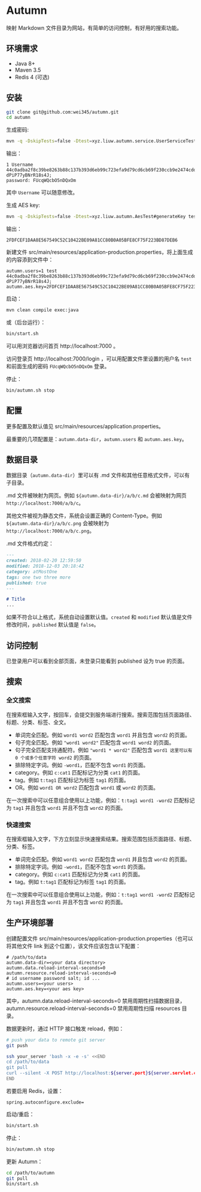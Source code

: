 # Autumn

映射 Markdown 文件目录为网站，有简单的访问控制，有好用的搜索功能。

## 环境需求

* Java 8+
* Maven 3.5
* Redis 4 (可选)

## 安装

```bash
git clone git@github.com:wei345/autumn.git
cd autumn
```

生成密码:

```bash
mvn -q -DskipTests=false -Dtest=xyz.liuw.autumn.service.UserServiceTest#generateUser test
```

输出：

```text
1 Username 44c0adba2f8c39be8263b88c137b393d6eb99c723efa9d79cd6cb69f230ccb9e2474cddcff7710ef15a34b16c6179c02e1ff9a8151eff4ff17da356bedd50242 dPiP77yBNrR18s4J;
password: FUcqWQcbO5nDQxOm
```

其中 `Username` 可以随意修改。

生成 AES key:

```bash
mvn -q -DskipTests=false -Dtest=xyz.liuw.autumn.AesTest#generateKey test
```

输出：

```text
2FDFCEF1DAA8E567549C52C10422BE09A81CC80B0A05BFE8CF75F223BD87DEB6
```

新建文件 src/main/resources/application-production.properties，将上面生成的内容添到文件中：

```properties
autumn.users=1 test 44c0adba2f8c39be8263b88c137b393d6eb99c723efa9d79cd6cb69f230ccb9e2474cddcff7710ef15a34b16c6179c02e1ff9a8151eff4ff17da356bedd50242 dPiP77yBNrR18s4J;
autumn.aes.key=2FDFCEF1DAA8E567549C52C10422BE09A81CC80B0A05BFE8CF75F223BD87DEB6
```

启动：

```bash
mvn clean compile exec:java
```

或（后台运行）：

```bash
bin/start.sh
```

可以用浏览器访问首页 http://localhost:7000 。

访问登录页 http://localhost:7000/login ，可以用配置文件里设置的用户名 `test` 和前面生成的密码 `FUcqWQcbO5nDQxOm` 登录。

停止：

```bash
bin/autumn.sh stop
```

## 配置

更多配置及默认值见 src/main/resources/application.properties。

最重要的几项配置是：`autumn.data-dir`，`autumn.users` 和 `autumn.aes.key`。

## 数据目录

数据目录（`autumn.data-dir`）里可以有 .md 文件和其他任意格式文件，可以有子目录。

.md 文件被映射为网页。例如 `${autumn.data-dir}/a/b/c.md` 会被映射为网页 `http://localhost:7000/a/b/c`。

其他文件被视为静态文件，系统会设置正确的 Content-Type。例如 `${autumn.data-dir}/a/b/c.png` 会被映射为 `http://localhost:7000/a/b/c.png`。

.md 文件格式约定：

```markdown
---
created: 2018-02-20 12:59:50
modified: 2018-12-03 20:18:42
category: atMostOne
tags: one two three more
published: true
---

# Title
...
```

如果不符合以上格式，系统自动设置默认值。`created` 和 `modified` 默认值是文件修改时间，`published` 默认值是 `false`。

## 访问控制

已登录用户可以看到全部页面，未登录只能看到 published 设为 true 的页面。

## 搜索

### 全文搜索

在搜索框输入文字，按回车，会提交到服务端进行搜索。搜索范围包括页面路径、标题、分类、标签、全文。

* 单词完全匹配。例如 `word1 word2` 匹配包含 `word1` 并且包含 `word2` 的页面。
* 句子完全匹配。例如 `"word1 word2"` 匹配包含 `word1 word2` 的页面。
* 句子完全匹配支持通配符。例如 `"word1 * word2"` 匹配包含 `word1 这里可以有 0 个或多个任意字符 word2` 的页面。
* 排除特定字词。例如 `-word1`，匹配不包含 `word1` 的页面。
* category。例如 `c:cat1` 匹配标记为分类 `cat1` 的页面。
* tag。例如 `t:tag1` 匹配标记为标签 `tag1` 的页面。
* OR。例如 `word1 OR word2` 匹配包含 `word1` 或 `word2` 的页面。

在一次搜索中可以任意组合使用以上功能，例如：`t:tag1 word1 -word2` 匹配标记为 `tag1` 并且包含 `word1` 并且不包含 `word2` 的页面。

### 快速搜索

在搜索框输入文字，下方立刻显示快速搜索结果。搜索范围包括页面路径、标题、分类、标签。

* 单词完全匹配。例如 `word1 word2` 匹配包含 `word1` 并且包含 `word2` 的页面。
* 排除特定字词。例如 `-word1`，匹配不包含 `word1` 的页面。
* category。例如 `c:cat1` 匹配标记为分类 `cat1` 的页面。
* tag。例如 `t:tag1` 匹配标记为标签 `tag1` 的页面。

在一次搜索中可以任意组合使用以上功能，例如：`t:tag1 word1 -word2` 匹配标记为 `tag1` 并且包含 `word1` 并且不包含 `word2` 的页面。

## 生产环境部署

创建配置文件 src/main/resources/application-production.properties（也可以将其他文件 link 到这个位置），该文件应该包含以下配置：

```properties
# /path/to/data
autumn.data-dir=<your data directory>
autumn.data.reload-interval-seconds=0
autumn.resource.reload-interval-seconds=0
# id username password salt; id ...
autumn.users=<your users>
autumn.aes.key=<your aes key>
```

其中，autumn.data.reload-interval-seconds=0 禁用周期性扫描数据目录，autumn.resource.reload-interval-seconds=0 禁用周期性扫描 resources 目录。

数据更新时，通过 HTTP 接口触发 reload，例如：

```bash
# push your data to remote git server
git push

ssh your_server 'bash -x -e -s' <<END
cd /path/to/data
git pull
curl --silent -X POST http://localhost:${server.port}${server.servlet.context-path}/manage/data
END
```

若要启用 Redis，设置：

```properties
spring.autoconfigure.exclude=
```

启动/重启：

```bash
bin/start.sh
```

停止：

```bash
bin/autumn.sh stop
```

更新 Autumn：

```bash
cd /path/to/autumn
git pull
bin/start.sh
```

